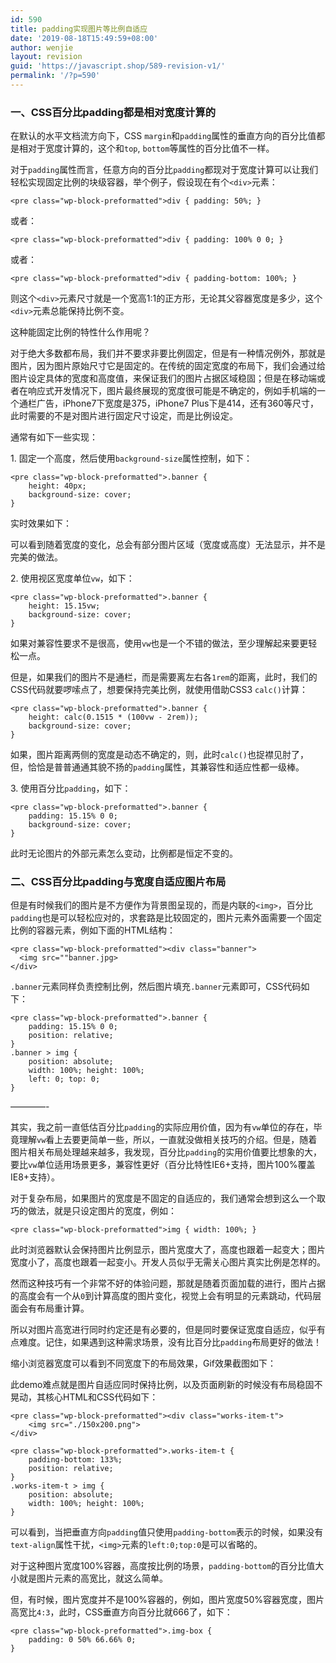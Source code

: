 ```yaml
---
id: 590
title: padding实现图片等比例自适应
date: '2019-08-18T15:49:59+08:00'
author: wenjie
layout: revision
guid: 'https://javascript.shop/589-revision-v1/'
permalink: '/?p=590'
---
```


### 一、CSS百分比padding都是相对宽度计算的

在默认的水平文档流方向下，CSS `margin`和`padding`属性的垂直方向的百分比值都是相对于宽度计算的，这个和`top`, `bottom`等属性的百分比值不一样。

对于`padding`属性而言，任意方向的百分比`padding`都现对于宽度计算可以让我们轻松实现固定比例的块级容器，举个例子，假设现在有个`<div>`元素：

```
<pre class="wp-block-preformatted">div { padding: 50%; }
```

或者：

```
<pre class="wp-block-preformatted">div { padding: 100% 0 0; }
```

或者：

```
<pre class="wp-block-preformatted">div { padding-bottom: 100%; }
```

则这个`<div>`元素尺寸就是一个宽高1:1的正方形，无论其父容器宽度是多少，这个`<div>`元素总能保持比例不变。

这种能固定比例的特性什么作用呢？

对于绝大多数都布局，我们并不要求非要比例固定，但是有一种情况例外，那就是图片，因为图片原始尺寸它是固定的。在传统的固定宽度的布局下，我们会通过给图片设定具体的宽度和高度值，来保证我们的图片占据区域稳固；但是在移动端或者在响应式开发情况下，图片最终展现的宽度很可能是不确定的，例如手机端的一个通栏广告，iPhone7下宽度是375，iPhone7 Plus下是414，还有360等尺寸，此时需要的不是对图片进行固定尺寸设定，而是比例设定。

通常有如下一些实现：

1\. 固定一个高度，然后使用`background-size`属性控制，如下：

```
<pre class="wp-block-preformatted">.banner {
    height: 40px;
    background-size: cover;
}
```

实时效果如下：

可以看到随着宽度的变化，总会有部分图片区域（宽度或高度）无法显示，并不是完美的做法。

2\. 使用视区宽度单位`vw`，如下：

```
<pre class="wp-block-preformatted">.banner {
    height: 15.15vw;
    background-size: cover;
}
```

如果对兼容性要求不是很高，使用`vw`也是一个不错的做法，至少理解起来要更轻松一点。

但是，如果我们的图片不是通栏，而是需要离左右各`1rem`的距离，此时，我们的CSS代码就要啰嗦点了，想要保持完美比例，就使用借助CSS3 `calc()`计算：

```
<pre class="wp-block-preformatted">.banner {
    height: calc(0.1515 * (100vw - 2rem));
    background-size: cover;
}
```

如果，图片距离两侧的宽度是动态不确定的，则，此时`calc()`也捉襟见肘了，但，恰恰是普普通通其貌不扬的`padding`属性，其兼容性和适应性都一级棒。

3\. 使用百分比`padding`，如下：

```
<pre class="wp-block-preformatted">.banner {
    padding: 15.15% 0 0;
    background-size: cover;
}
```

此时无论图片的外部元素怎么变动，比例都是恒定不变的。

### 二、CSS百分比padding与宽度自适应图片布局

但是有时候我们的图片是不方便作为背景图呈现的，而是内联的`<img>`，百分比`padding`也是可以轻松应对的，求套路是比较固定的，图片元素外面需要一个固定比例的容器元素，例如下面的HTML结构：

```
<pre class="wp-block-preformatted"><div class="banner">
  <img src=""banner.jpg>
</div>
```

`.banner`元素同样负责控制比例，然后图片填充`.banner`元素即可，CSS代码如下：

```
<pre class="wp-block-preformatted">.banner {
    padding: 15.15% 0 0;
    position: relative;
}
.banner > img {
    position: absolute;
    width: 100%; height: 100%;
    left: 0; top: 0;
}
```

————-

其实，我之前一直低估百分比`padding`的实际应用价值，因为有`vw`单位的存在，毕竟理解`vw`看上去要更简单一些，所以，一直就没做相关技巧的介绍。但是，随着图片相关布局处理越来越多，我发现，百分比`padding`的实用价值要比想象的大，要比`vw`单位适用场景更多，兼容性更好（百分比特性IE6+支持，图片100%覆盖IE8+支持）。

对于复杂布局，如果图片的宽度是不固定的自适应的，我们通常会想到这么一个取巧的做法，就是只设定图片的宽度，例如：

```
<pre class="wp-block-preformatted">img { width: 100%; }
```

此时浏览器默认会保持图片比例显示，图片宽度大了，高度也跟着一起变大；图片宽度小了，高度也跟着一起变小。开发人员似乎无需关心图片真实比例是怎样的。

然而这种技巧有一个非常不好的体验问题，那就是随着页面加载的进行，图片占据的高度会有一个从`0`到计算高度的图片变化，视觉上会有明显的元素跳动，代码层面会有布局重计算。

所以对图片高宽进行同时约定还是有必要的，但是同时要保证宽度自适应，似乎有点难度。记住，如果遇到这种需求场景，没有比百分比`padding`布局更好的做法！

缩小浏览器宽度可以看到不同宽度下的布局效果，Gif效果截图如下：

此demo难点就是图片自适应同时保持比例，以及页面刷新的时候没有布局稳固不晃动，其核心HTML和CSS代码如下：

```
<pre class="wp-block-preformatted"><div class="works-item-t">
    <img src="./150x200.png">
</div>
```

```
<pre class="wp-block-preformatted">.works-item-t {
    padding-bottom: 133%;
    position: relative;
}
.works-item-t > img {
    position: absolute;
    width: 100%; height: 100%;
}
```

可以看到，当把垂直方向`padding`值只使用`padding-bottom`表示的时候，如果没有`text-align`属性干扰，`<img>`元素的`left:0;top:0`是可以省略的。

对于这种图片宽度100%容器，高度按比例的场景，`padding-bottom`的百分比值大小就是图片元素的高宽比，就这么简单。

但，有时候，图片宽度并不是100%容器的，例如，图片宽度50%容器宽度，图片高宽比`4:3`，此时，CSS垂直方向百分比就666了，如下：

```
<pre class="wp-block-preformatted">.img-box {
    padding: 0 50% 66.66% 0;
}
```